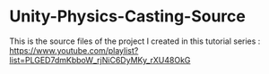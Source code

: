 # Unity-Physics-Casting-Source
This is the source files of the project I created in this tutorial series : https://www.youtube.com/playlist?list=PLGED7dmKbboW_rjNiC6DyMKy_rXU48OkG
